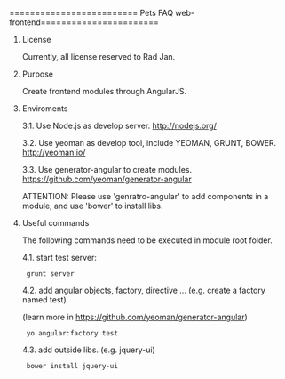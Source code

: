 ========================= Pets FAQ web-frontend=======================


1. License

	Currently, all license reserved to Rad Jan.



2. Purpose

	Create frontend modules through AngularJS.
 


3. Enviroments

	3.1. Use Node.js as develop server. http://nodejs.org/

	3.2. Use yeoman as develop tool, include YEOMAN, GRUNT, BOWER. http://yeoman.io/

	3.3. Use generator-angular to create modules. https://github.com/yeoman/generator-angular

	ATTENTION: Please use 'genratro-angular' to add components in a module, and use 'bower' to install libs.



4. Useful commands

	The following commands need to be executed in module root folder.


	4.1. start test server:

		grunt server


	4.2. add angular objects, factory, directive ... (e.g. create a factory named test)

	(learn more in https://github.com/yeoman/generator-angular)
		
		yo angular:factory test


	4.3. add outside libs. (e.g. jquery-ui)
		
		bower install jquery-ui



	
